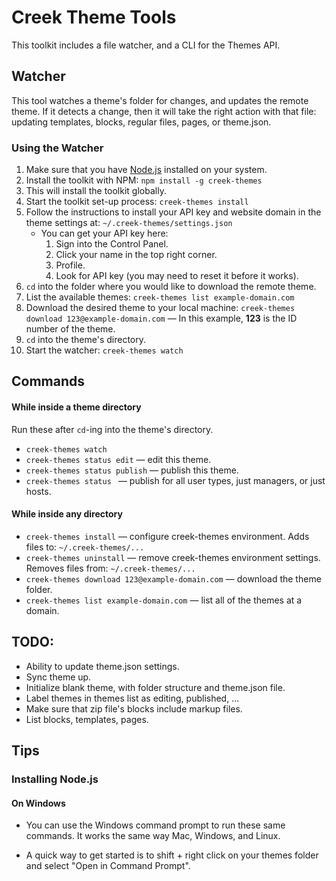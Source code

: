 # Creek Theme Tools

This toolkit includes a file watcher, and a CLI for the Themes API.

## Watcher

This tool watches a theme's folder for changes, and updates the remote theme. If it detects a change, then it will take the right action with that file: updating templates, blocks, regular files, pages, or theme.json.

### Using the Watcher

1. Make sure that you have [Node.js](https://nodejs.org/en/) installed on your system.
1. Install the toolkit with NPM: `npm install -g creek-themes`
1. This will install the toolkit globally.
1. Start the toolkit set-up process: `creek-themes install`
1. Follow the instructions to install your API key and website domain in the theme settings at: `~/.creek-themes/settings.json`
    - You can get your API key here:
        1. Sign into the Control Panel.
        1. Click your name in the top right corner.
        1. Profile.
        1. Look for API key (you may need to reset it before it works).
1. `cd` into the folder where you would like to download the remote theme.
1. List the available themes: `creek-themes list example-domain.com`
1. Download the desired theme to your local machine: `creek-themes download 123@example-domain.com` &mdash; In this example, **123** is the ID number of the theme.
1. `cd` into the theme's directory.
1. Start the watcher: `creek-themes watch`

## Commands

#### While inside a theme directory

Run these after `cd`-ing into the theme's directory.

- `creek-themes watch`
- `creek-themes status edit` &mdash; edit this theme.
- `creek-themes status publish` &mdash; publish this theme.
- `creek-themes status ` &mdash; publish for all user types, just managers, or just hosts.

#### While inside any directory

- `creek-themes install` &mdash; configure creek-themes environment. Adds files to: `~/.creek-themes/...`
- `creek-themes uninstall` &mdash; remove creek-themes environment settings. Removes files from: `~/.creek-themes/...`
- `creek-themes download 123@example-domain.com` &mdash; download the theme folder.
- `creek-themes list example-domain.com` &mdash; list all of the themes at a domain.


## TODO:

- Ability to update theme.json settings.
- Sync theme up.
- Initialize blank theme, with folder structure and theme.json file.
- Label themes in themes list as editing, published, ...
- Make sure that zip file's blocks include markup files.
- List blocks, templates, pages.

## Tips

### Installing Node.js

#### On Windows

- You can use the Windows command prompt to run these same commands. It works the same way Mac, Windows, and Linux.

- A quick way to get started is to shift + right click on your themes folder and select "Open in Command Prompt".
